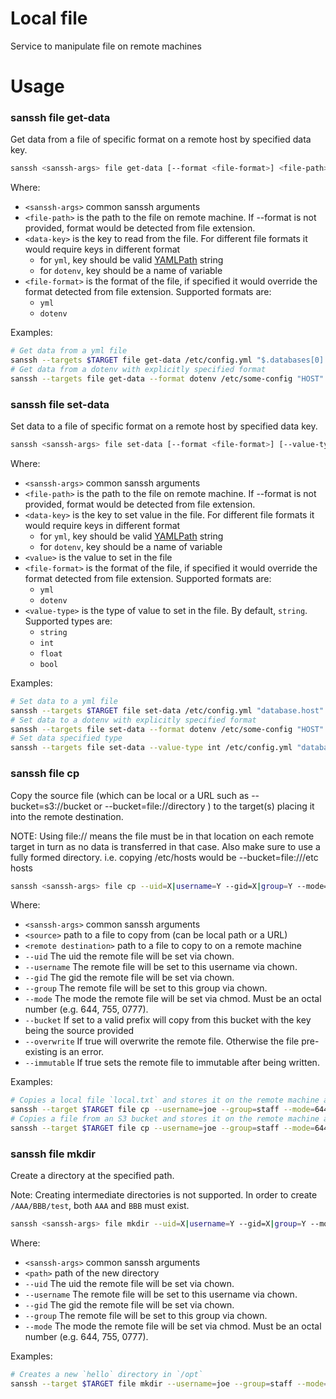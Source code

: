# Local file
Service to manipulate file on remote machines

# Usage

### sanssh file get-data
Get data from a file of specific format on a remote host by specified data key.

```bash
sanssh <sanssh-args> file get-data [--format <file-format>] <file-path> <data-key>
```
Where:
- `<sanssh-args>` common sanssh arguments
- `<file-path>` is the path to the file on remote machine. If --format is not provided, format would be detected from file extension.
- `<data-key>` is the key to read from the file. For different file formats it would require keys in different format
    - for `yml`, key should be valid [YAMLPath](https://github.com/goccy/go-yaml/tree/master?tab=readme-ov-file#5-use-yamlpath) string
    - for `dotenv`, key should be a name of variable
- `<file-format>` is the format of the file, if specified it would override the format detected from file extension. Supported formats are:
    - `yml`
    - `dotenv`

Examples:
```bash
# Get data from a yml file
sanssh --targets $TARGET file get-data /etc/config.yml "$.databases[0].host"
# Get data from a dotenv with explicitly specified format
sanssh --targets file get-data --format dotenv /etc/some-config "HOST"
```

### sanssh file set-data
Set data to a file of specific format on a remote host by specified data key.

```bash
sanssh <sanssh-args> file set-data [--format <file-format>] [--value-type <value-type>] <file-path> <data-key> <value>
```
Where:
- `<sanssh-args>` common sanssh arguments
- `<file-path>` is the path to the file on remote machine. If --format is not provided, format would be detected from file extension.
- `<data-key>` is the key to set value in the file. For different file formats it would require keys in different format
  - for `yml`, key should be valid [YAMLPath](https://github.com/goccy/go-yaml/tree/master?tab=readme-ov-file#5-use-yamlpath) string
  - for `dotenv`, key should be a name of variable
- `<value>` is the value to set in the file
- `<file-format>` is the format of the file, if specified it would override the format detected from file extension. Supported formats are:
  - `yml`
  - `dotenv`
- `<value-type>` is the type of value to set in the file. By default, `string`. Supported types are:
  - `string`
  - `int`
  - `float`
  - `bool`

Examples:
```bash
# Set data to a yml file
sanssh --targets $TARGET file set-data /etc/config.yml "database.host" "localhost"
# Set data to a dotenv with explicitly specified format
sanssh --targets file set-data --format dotenv /etc/some-config "HOST" "localhost"
# Set data specified type
sanssh --targets file set-data --value-type int /etc/config.yml "database.port" 8080
```

### sanssh file cp
Copy the source file (which can be local or a URL such as --bucket=s3://bucket <source> or --bucket=file://directory <source>) to the target(s)
placing it into the remote destination.

NOTE: Using file:// means the file must be in that location on each remote target in turn as no data is transferred in that case. Also make
sure to use a fully formed directory. i.e. copying /etc/hosts would be --bucket=file:///etc hosts <destination>

```bash
sanssh <sanssh-args> file cp --uid=X|username=Y --gid=X|group=Y --mode=X [--bucket=XXX] [--overwrite] [--immutable] <source> <remote destination>
```
Where:
- `<sanssh-args>` common sanssh arguments
- `<source>` path to a file to copy from (can be local path or a URL)
- `<remote destination>` path to a file to copy to on a remote machine
- `--uid` The uid the remote file will be set via chown.
- `--username` The remote file will be set to this username via chown.
- `--gid` The gid the remote file will be set via chown.
- `--group` The remote file will be set to this group via chown.
- `--mode` The mode the remote file will be set via chmod. Must be an octal number (e.g. 644, 755, 0777).
- `--bucket` If set to a valid prefix will copy from this bucket with the key being the source provided
- `--overwrite` If true will overwrite the remote file. Otherwise the file pre-existing is an error.
- `--immutable` If true sets the remote file to immutable after being written.

Examples:
```bash
# Copies a local file `local.txt` and stores it on the remote machine as `/tmp/remote.txt`
sanssh --target $TARGET file cp --username=joe --group=staff --mode=644 local.txt /tmp/remote.txt
# Copies a file from an S3 bucket and stores it on the remote machine as `/tmp/remote.txt`
sanssh --target $TARGET file cp --username=joe --group=staff --mode=644 --bucket=s3://my-bucket local.txt /tmp/remote.txt
```

### sanssh file mkdir
Create a directory at the specified path.

Note: Creating intermediate directories is not supported. In order to create `/AAA/BBB/test`,
   both `AAA` and `BBB` must exist.

```bash
sanssh <sanssh-args> file mkdir --uid=X|username=Y --gid=X|group=Y --mode=X <path>
```
Where:
- `<sanssh-args>` common sanssh arguments
- `<path>` path of the new directory
- `--uid` The uid the remote file will be set via chown.
- `--username` The remote file will be set to this username via chown.
- `--gid` The gid the remote file will be set via chown.
- `--group` The remote file will be set to this group via chown.
- `--mode` The mode the remote file will be set via chmod. Must be an octal number (e.g. 644, 755, 0777).

Examples:
```bash
# Creates a new `hello` directory in `/opt`
sanssh --target $TARGET file mkdir --username=joe --group=staff --mode=644 /opt/hello
```

